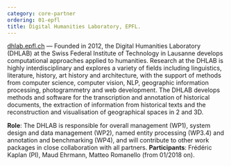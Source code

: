 ```yaml
---
category: core-partner
ordering: 01-epfl
title: Digital Humanities Laboratory, EPFL.
---
```


[dhlab.epfl.ch](https://dhlab.epfl.ch/) &mdash; Founded in 2012, the Digital Humanities Laboratory (DHLAB) at the Swiss Federal Institute of Technology in Lausanne develops computational approaches applied to humanities.
Research at the DHLAB is highly interdisciplinary and explores a variety of fields including linguistics, literature, history, art history and architecture, with the support of methods from computer science, computer vision, NLP, geographic information processing, photogrammetry and web development. The DHLAB develops methods and software for the transcription and annotation of historical documents, the extraction of information from historical texts and the reconstruction and visualisation of geographical spaces in 2 and 3D.

**Role**: The DHLAB is responsible for overall management (WP1), system design and data management (WP2), named entity processing (WP3.4) and annotation and benchmarking (WP4), and will contribute to other work packages in close collaboration with all partners.
**Participants**: Frédéric Kaplan (PI), Maud Ehrmann, Matteo Romanello (from 01/2018 on).
